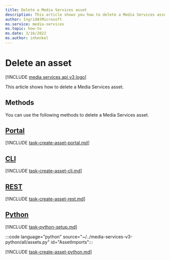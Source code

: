 ```yaml
---
title: Delete a Media Services asset
description: This article shows you how to delete a Media Services asset.
author: IngridAtMicrosoft
ms.service: media-services
ms.topic: how-to
ms.date: 3/16/2022
ms.author: inhenkel
---
```


# Delete an asset

[!INCLUDE [media services api v3 logo](./includes/v3-hr.md)]

This article shows how to delete a Media Services asset.

## Methods

You can use the following methods to delete a Media Services asset.

## [Portal](#tab/portal/)

[!INCLUDE [task-create-asset-portal.md](./includes/task-delete-asset-portal.md)]

## [CLI](#tab/cli/)

[!INCLUDE [task-create-asset-cli.md](./includes/task-delete-asset-cli.md)]

## [REST](#tab/rest/)

[!INCLUDE [task-create-asset-rest.md](./includes/task-delete-asset-rest.md)]

## [Python](#tab/python/)

[!INCLUDE [task-python-setup.md](./includes/task-python-setup.md)]

:::code language="python" source="~/../media-services-v3-python/all/assets.py" id="AssetImports":::

[!INCLUDE [task-create-asset-python.md](./includes/task-delete-asset-python.md)]
